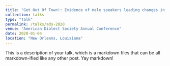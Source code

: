 ```yaml
---
title: "Get Out Of Town!: Evidence of male speakers leading changes in /aʊ/ nucleus height in Raleigh, North Carolina"
collection: talks
type: "Talk"
permalink: /talks/ads-2020
venue: "American Dialect Society Annual Conference"
date: 2020-01-04
location: "New Orleans, Louisiana"
---
```


This is a description of your talk, which is a markdown files that can be all markdown-ified like any other post. Yay markdown!
